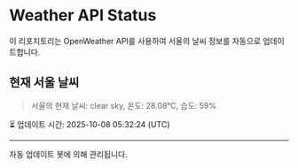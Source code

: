 
# Weather API Status

이 리포지토리는 OpenWeather API를 사용하여 서울의 날씨 정보를 자동으로 업데이트합니다.

## 현재 서울 날씨
> 서울의 현재 날씨: clear sky, 온도: 28.08°C, 습도: 59%

⏳ 업데이트 시간: 2025-10-08 05:32:24 (UTC)

---
자동 업데이트 봇에 의해 관리됩니다.

